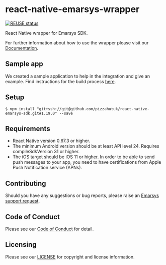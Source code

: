 
# react-native-emarsys-wrapper

[![REUSE status](https://api.reuse.software/badge/github.com/pizzahutuk/react-native-emarsys-sdk)](https://api.reuse.software/info/github.com/pizzahutuk/react-native-emarsys-sdk)

React Native wrapper for Emarsys SDK.

For further information about how to use the wrapper please visit our [Documentation](https://github.com/pizzahutuk/react-native-emarsys-sdk/wiki "Wiki").

## Sample app
We created a sample application to help in the integration and give an example. Find instructions for the build process [here](https://github.com/pizzahutuk/react-native-emarsys-sdk/tree/master/sample "Sample app").

## Setup

`$ npm install "git+ssh://git@github.com/pizzahutuk/react-native-emarsys-sdk.git#1.19.0" --save`

## Requirements

- React Native version 0.67.3 or higher.
- The minimum Android version should be at least API level 24. Requires compileSdkVersion 31 or higher.
- The iOS target should be iOS 11 or higher. In order to be able to send push messages to your app, you need to have certifications from Apple Push Notification service (APNs).

## Contributing

Should you have any suggestions or bug reports, please raise an [Emarsys support request](https://help.emarsys.com/hc/en-us/articles/360012853058-Support-at-Emarsys-Raising-a-support-request).

## Code of Conduct

Please see our [Code of Conduct](https://github.com/pizzahutuk/.github/blob/main/CODE_OF_CONDUCT.md) for detail.

## Licensing

Please see our [LICENSE](https://github.com/pizzahutuk/react-native-emarsys-sdk/blob/master/LICENSE) for copyright and license information.
